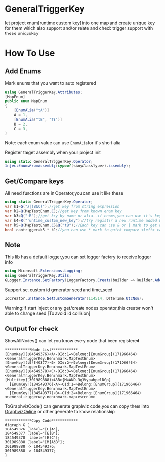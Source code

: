 # GeneralTriggerKey
let project enum\[runtime custom key] into one map and create unique key for them 
which also support and\or relate and check trigger support with these uniquekey

# How To Use
## Add Enums
Mark enums that you want to auto registered
```cs
using GeneralTriggerKey.Attributes;
[MapEnum]
public enum MapEnum
{
    [EnumAlia("tA")]
    A = 1,
    [EnumAlia("tB", "TB")]
    B = 2,
    C = 3,
}
```
Note: each enum value can use ```EnumAlia```for it's short alia

Register target assembly when your project init
```cs
using static GeneralTriggerKey.Operator;
InjectEnumsFromAssembly(typeof(<AnyClassType>).Assembly);
```

## Get/Compare keys
All need functions are in Operator,you can use it like these
```cs
using static GeneralTriggerKey.Operator;
var k1=G("A|(B&C)");//get key from string expression
var k2=Q(MapTestEnum.C);//get key from known enum key
var k3=Q("tB");//get key by name or alia--if enums,you can use it's key name
var k4=R("runtime_custom_new_key");//try register a new runtime added key
var k5=Q(MapTestEnum.C)&Q("tB");//Each key can use & or | mark to get new relate key
bool cantrigger=k5 * k1;//you can use * mark to quick compare <left> can trigger <right> (left * right) ,for this compare means [k5--C&B can trigger k1--A&B|A&C]
```

## Note
This lib has a default logger,you can set logger factory to receive logger info
```cs
using Microsoft.Extensions.Logging;
using GeneralTriggerKey.Utils;
GLogger.Instance.SetFactory(LoggerFactory.Create(builder => builder.AddConsole()));//Set default console output
```
Support set custom id generator seed and time_seed
```cs
IdCreator.Instance.SetCustomGenerator(114514, DateTime.UtcNow);
```
Warning:If start inject or any get/create nodes operator,this creator won't able to change seed [To avoid id collision]

## Output for check
ShowAllNodes() can let you know every node that been registered
```
************Node List************
[EnumKey](184549376)<A>-OId:1=>Belong:[EnumGroup](171966464)<GeneralTriggerKey.Benchmark.MapTestEnum>
[EnumKey](184549377)<B>-OId:2=>Belong:[EnumGroup](171966464)<GeneralTriggerKey.Benchmark.MapTestEnum>
[EnumKey](184549378)<C>-OId:3=>Belong:[EnumGroup](171966464)<GeneralTriggerKey.Benchmark.MapTestEnum>
[Multikey](301989888)<A&B>{M=AND-3gJVypahpelDGp}
  [EnumKey](184549376)<A>-OId:1=>Belong:[EnumGroup](171966464)<GeneralTriggerKey.Benchmark.MapTestEnum>
  [EnumKey](184549377)<B>-OId:2=>Belong:[EnumGroup](171966464)<GeneralTriggerKey.Benchmark.MapTestEnum>
```

ToGraphvizCode() can generate graphviz code,you can copy them into [GraphvizOnline](https://dreampuf.github.io/GraphvizOnline/) or other generate to know relationship
```
************Copy Code************
digraph G {
184549376 [label="[E]A"];
184549377 [label="[E]B"];
184549378 [label="[E]C"];
301989888 [label="[M]A&B"];
301989888 -> 184549376;
301989888 -> 184549377;
}
```
